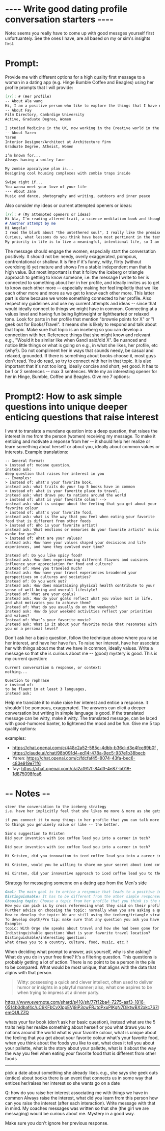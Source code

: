 # ---- Write good dating profile conversation starters ----


Note: seems you really have to come up with good messges yourself first unfortuantely.
See the ones I have, are all based on my or sim's insights first. 

#  Prompt: 
Provide me with different options for a high quality first message to a woman in a dating app
(e.g. Hinge Bumble Coffee and Beagles) using her profile prompts that I will provide:
```markdown
[//]: # (Her profile)
-- About Ala wang
Hi, I am a positive person who like to explore the things that I have not done before. 🧚‍♀️I like to explore my inner self, so I have doing meditation🧘‍♀️.And,I love the ocean 🌊and the forest, 🌳where I can relax and recharge in nature. I also like to explore various foods 🥟🍤and enjoy be with my pets🐰
-- About Fay
Film Directory, Cambrdige University
Active, Graduate Degree, Women

I studied Medicine in the UK, now working in the Creative world in the US.
-- About Yaren
Yaren
Interior Designer/Architect at Architecture firm
Graduate Degree, Atheist, Women

I’m known for...
Always having a smiley face

My zombie apocalypse plan is...
Designing cool housing complexes with zombie traps inside

Swipe right if...
You wanna meet your love of your life
--- About Jane
Music and dance, photography and writing, outdoors and inner peace
```
Also consider my ideas or current attempted openers or ideas:
```markdown
[//]: # (My attempted openers or ideas)
Hi Ala, I'm reading altered-trait, a science meditation book and thought about you. Do you ever take mindfulness walks in the forest/nature? What is your favorite way to recharge?
# Another attempt by me 
Hi Angela!
I read the blurb about "the untethered soul", I really like the premise! I am in the process of reading "Altered Traits", a book about "Transformative Changes to the mind and body" through meditation.
Curious, what lessons do you think have been most pertinent in the text?
My priority in life is to live a meaningful, intentional life, so I am always curious about books in the genre.
```
The message should engage the women, especially start the conversation positively. 
It should not be: needy, overly exaggerated, pompous, confrontational or shallow.
It is fine if it's funny, witty, flirty (without overdoing it) yet mature and shows I'm a
stable independent man that is high value.
But most important is that it follow the iceberg or triangle approach to getting to know someone,
i.e. the message I write to her is connected to something about her in her profile, and ideally
invites us to get to know each other more -- especially making her feel implicitly that we like 
each other more and more as we get to know each other more.
This latter part is done because we wrote something connected to her profile. 
Also respect my guidelines and use my current attempts and ideas 
-- since that would ideally connect to things we might have in common. 
Connecting at a values level and having fun being lightweight or lighthearted or relaxed tone.
Look for parts in her profile that mention "brownie points for X" or "I geek out for Books/Travel".
It means she is likely to respond and talk about that topic. 
Make sure that topic is an inceberg so you can develop a connection with her.
Reference things that she might know and relevant e.g.,
"Would it be similar like when Gandi said/did X".
Be nuanced and notice little things or what is going on e.g., in what she likes, her profile, etc (why?).
Do not compliment her in ways that sounds needy, be casual and relaxed, grounded.
If there is something about books choose it, most guys don't read.
You do read, so try to connect with her in that topic.
It is also important that it's not too long, ideally concise and short, yet good.
It has to be 1 or 2 sentences -- max 3 sentences. 
Write my an interesting opener for her in Hinge, Bumble, Coffee and Beagles.
Give me 7 options:



# Prompt2: How to ask simple questions into unique deeper enticing questions that raise interest
I want to translate a mundane question into a deep question, that raises the interest in me from the person (women) receiving my message.
To make it enticing and motivate a reponse from her -- it should help her realize or learn something about herself or about you, ideally about common values or interests.
Example translations:
```
-- General Format:
> instead of: mudane question,
instead ask: 
deep question that raises her interest in you
-- Examples:
> instead of: what's your favorite book,
instead ask: what traits do your top 5 books have in common
> instead of: what is your favorite place to travel,
instead ask: what draws you to nations around the world
> instead of: what is your favorite colour -->
instead ask: what is unique about the feeling that you get about your favorite colour
> instead of: what's your favorite food,
instead ask: what is the way that you feel when eating your favorite food that is different from other foods
> instead of: Who is your favorite artist?
instead ask: What emotions or memories do your favorite artists' music evoke for you?
> instead of: What are your values?
instead ask: How have your values shaped your decisions and life experiences, and have they evolved over time?

Instead of: Do you like spicy food?
Instead ask: How does experiencing different flavors and cuisines influence your appreciation for food and culture?
Instead of: Have you traveled much?
Instead ask: How have your travel experiences broadened your perspectives on cultures and societies?
Instead of: Do you work out?
Instead ask: How does maintaining physical health contribute to your sense of well-being and overall lifestyle?
Instead of: What are your goals?
Instead ask: How do your goals reflect what you value most in life, and what motivates you to achieve them?
Instead of: What do you usually do on the weekends?
Instead ask: How do your weekend activities reflect your priorities and values?
Instead of: What’s your favorite movie?
Instead ask: What is it about your favorite movie that resonates with you on a personal level?
```
Don't ask her a basic question, follow the technique above where you raise her interest, and have her have fun.
To raise her interest, have her associate her with things about me that we have in common, ideally values. 
Write a message so that she is curious about me -- (good) mystery is good.
This is my current question:
```
Current conversation & response, or context:
nothing... 

Question to rephrase
> instead of:
to be fluent in at least 3 languages, 
instead ask:
```
Help me translate it to make raise her interest and entice a response.
It shouldn't be pompous, exaggerated. 
The answers can elicit a deeper conversation but writing in simple language is good. 
If the translated message can be witty, make it witty.
The translated message, can be laced with good-humored banter, to lightened the mood and be fun. 
Give me 5 top quality options:



examples:
- https://chat.openai.com/c/448c2a52-585c-4dbb-b36d-d3e4fce89b0f , https://claude.ai/chat/98b091d4-ed14-478a-9ec5-937e1b38becb
- Yaren: https://chat.openai.com/c/fdcfaf45-8074-43fa-bec6-c83e919e71f6
- fay: https://chat.openai.com/c/a2af917f-84d3-4e87-b018-1d875098fca6

# -- Notes --

```markdown
steer the conversation to the iceberg strategy 
i.e. have her implicitly feel that she likes me more & more as she gets to know me more

if you connect it to many things in her profile that you can talk more about or even better that connect
to things you genuinely value or like -- the better.
```

```markdown
Sim's suggestion to Kristen
Did your invention with ice coffee lead you into a career in tech?
```

```markdown
Did your invention with ice coffee lead you into a career in tech?

Hi Kristen, did you innovation to iced coffee lead you into a career in tech? Would you be willing to share me your secret about iced coffee? Perhaps the revolution is still waiting and just needs "the rubber duck technique".

Hi Kristen, would you be willing to share me your secret about iced coffee? Perhaps the revolution is still waiting and just needs "the rubber duck technique".  

Hi Kirsten, did your innovative approach to iced coffee lead you to the tech field? I'm curious about your secret recipe – maybe it's just awaiting its "rubber duck moment" to revolutionize the industry.
```

Strategy for messaging someone on a dating app from the Men's side
```markdown
Goal: The main goal is to entice a response that leads to a positive interaction. 
Distinguishable: It has to be different from the other simple responses others are sending (e.g. what is your favorite country instead ask what draws you to a country, culture, food, music, etc. note this assume we already decide that travel is in the top two most important). 
Choosing topic: Choose a topic from her profile that you think is the most important for her, but that I can still build over. 
How you can pick is by cross referencing what they said on their profile with what is available non social media.
Further advice on choosing the topic: normally when you are asking a question around what motivates them to do something or if what they chose turned out the way they expected why and why not, that tends to get results faster
How to develop the topic: We are still using the iceberg/triangle strategy i.e., as we get to know someone the connect grows deeper because we learn that we value similar life styles.  
To develop depth/Pro tip: make sure that any question you ask you have answers for you. 
Example:
topic: With Orge she speaks about travel and how she had been gone for three years
Indistinguishable question: What is your favorite travel location?
Distinguishable/interesting question: 
what draws you to a country, culture, food, music, etc.?
```

When deciding what prompt to answer, ask yourself, why is she asking?
What do you do in your free time? It's a filtering question. This questions is probably getting a lot of action. There is no point to be a person in the pile to be compared. 
What would be most unique, that aligns with the data that algins with that person. 

> Witty: possessing a quick and clever intellect, often used to deliver humor or insights in a playful manner; also, what one aspires to be when trying to impress at a dinner party.

https://www.evernote.com/shard/s410/sh/77f12ba4-7275-aaf3-1816-0514b3dbaf4c/uC9KFbCvXlppEVj9iP3cwFRJtdPxuPIKgN7DiktwBX2xkc7S7lemQULZZQ

whats your fav book (don't ask her basic question), instead what are the 5 traits 
help her realize something about herself or you
what draws you to nations around the world
what is your favorite colour, what is unique about the feeling that you get about your favorite colour
what's your favorite food, when you think about the foods you like to eat, what does it tell you about your pallette, what is the story about your pallette, what is it about the way the way you feel when eating your favorite food that is different from other foods

---

pick a date about something she already likes. e.g., she says she geek outs (entice) about books
there is an event that connects us in some way  that entices her/raises her interest so she wants go on a date

Q: how do you raise her interest
associating me with things we have in common
Always raise the interest, what did you learn from this person how can you raise the interest (after each interaction). 
Write message with that in mind. 
My coaches messages was written so that she (the girl we are messaging) would be curious about me. Mystery in a good way.

Make sure you don't ignore her previous response.
